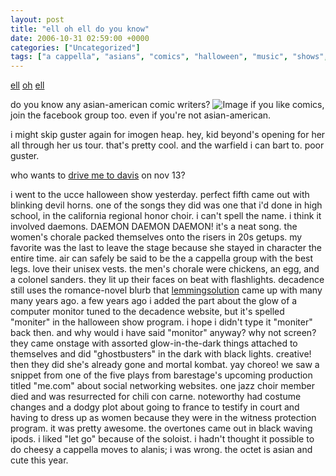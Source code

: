 ```yaml
---
layout: post
title: "ell oh ell do you know"
date: 2006-10-31 02:59:00 +0000
categories: ["Uncategorized"]
tags: ["a cappella", "asians", "comics", "halloween", "music", "shows", "warcraft"]
---
```


[ell](http://img.photobucket.com/albums/v209/strippedforyou/wow/fgh.jpg) [oh](http://www.cafepress.com/buy/horde/-/pv_design_prod/p_storeid.79869402/pNo_79869402/) [ell](http://www.cafepress.com/buy/horde/-/pv_design_prod/p_storeid.31824581/pNo_31824581)

do you know any asian-american comic writers? ![Image](http://www.wanderingpandacomics.com/sprout/sprout-small.gif) if you like comics, join the facebook group too. even if you're not asian-american.

i might skip guster again for imogen heap. hey, kid beyond's opening for her all through her us tour. that's pretty cool. and the warfield i can bart to. poor guster.

who wants to [drive me to davis](http://www.michaelchabon.com/schedule/) on nov 13?

i went to the ucce halloween show yesterday. 
perfect fifth came out with blinking devil horns. one of the songs they did was one that i'd done in high school, in the california regional honor choir. i can't spell the name. i think it involved daemons. DAEMON DAEMON DAEMON! it's a neat song.
the women's chorale packed themselves onto the risers in 20s getups. my favorite was the last to leave the stage because she stayed in character the entire time.
air can safely be said to be the a cappella group with the best legs. love their unisex vests.
the men's chorale were chickens, an egg, and a colonel sanders. they lit up their faces on beat with flashlights.
decadence still uses the romance-novel blurb that [lemmingsolution](http://lemmingsolution.livejournal.com/) came up with many many years ago. a few years ago i added the part about the glow of a computer monitor tuned to the decadence website, but it's spelled "moniter" in the halloween show program. i hope i didn't type it "moniter" back then. and why would i have said "monitor" anyway? why not screen? they came onstage with assorted glow-in-the-dark things attached to themselves and did "ghostbusters" in the dark with black lights. creative! then they did she's already gone and mortal kombat. yay choreo!
we saw a snippet from one of the five plays from barestage's upcoming production titled "me.com" about social networking websites.
one jazz choir member died and was resurrected for chili con carne.
noteworthy had costume changes and a dodgy plot about going to france to testify in court and having to dress up as women because they were in the witness protection program. it was pretty awesome.
the overtones came out in black waving ipods. i liked "let go" because of the soloist. i hadn't thought it possible to do cheesy a cappella moves to alanis; i was wrong.
the octet is asian and cute this year.